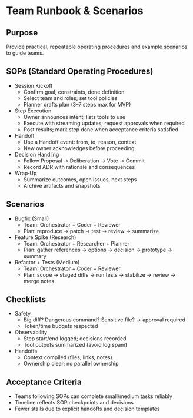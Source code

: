# Team Runbook & Scenarios

## Purpose
Provide practical, repeatable operating procedures and example scenarios to guide teams.

## SOPs (Standard Operating Procedures)
- Session Kickoff
  - Confirm goal, constraints, done definition
  - Select team and roles; set tool policies
  - Planner drafts plan (3–7 steps max for MVP)
- Step Execution
  - Owner announces intent; lists tools to use
  - Execute with streaming updates; request approvals when required
  - Post results; mark step done when acceptance criteria satisfied
- Handoff
  - Use a Handoff event: from, to, reason, context
  - New owner acknowledges before proceeding
- Decision Handling
  - Follow Proposal → Deliberation → Vote → Commit
  - Record ADR with rationale and consequences
- Wrap‑Up
  - Summarize outcomes, open issues, next steps
  - Archive artifacts and snapshots

## Scenarios
- Bugfix (Small)
  - Team: Orchestrator + Coder + Reviewer
  - Plan: reproduce → patch → test → review → summarize
- Feature Spike (Research)
  - Team: Orchestrator + Researcher + Planner
  - Plan: gather references → options → decision → prototype → summary
- Refactor + Tests (Medium)
  - Team: Orchestrator + Coder + Reviewer
  - Plan: scope → staged diffs → run tests → stabilize → review → merge notes

## Checklists
- Safety
  - Big diff? Dangerous command? Sensitive file? → approval required
  - Token/time budgets respected
- Observability
  - Step start/end logged; decisions recorded
  - Tool outputs summarized (avoid log spam)
- Handoffs
  - Context compiled (files, links, notes)
  - Ownership clear; no parallel ownership

## Acceptance Criteria
- Teams following SOPs can complete small/medium tasks reliably
- Timeline reflects SOP checkpoints and decisions
- Fewer stalls due to explicit handoffs and decision templates

